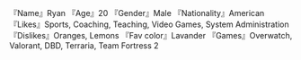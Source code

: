 『Name』Ryan
『Age』20
『Gender』Male
『Nationality』American
『Likes』Sports, Coaching, Teaching, Video Games, System Administration
『Dislikes』Oranges, Lemons
『Fav color』Lavander 
『Games』Overwatch, Valorant, DBD, Terraria, Team Fortress 2
